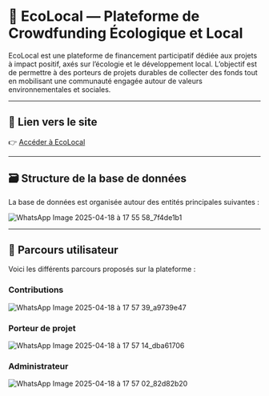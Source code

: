 

# 🌱 EcoLocal — Plateforme de Crowdfunding Écologique et Local

EcoLocal est une plateforme de financement participatif dédiée aux projets à impact positif, axés sur l’écologie et le développement local. L’objectif est de permettre à des porteurs de projets durables de collecter des fonds tout en mobilisant une communauté engagée autour de valeurs environnementales et sociales.

---

## 🔗 Lien vers le site

👉 [Accéder à EcoLocal](http://ecolocal.bizienadam.fr/)

---

## 🗃️ Structure de la base de données

La base de données est organisée autour des entités principales suivantes :

![WhatsApp Image 2025-04-18 à 17 55 58_7f4de1b1](https://github.com/user-attachments/assets/056bc407-3a98-431e-ba8c-db1ab5190e1b)


---

## 🧭 Parcours utilisateur

Voici les différents parcours proposés sur la plateforme :

### Contributions
![WhatsApp Image 2025-04-18 à 17 57 39_a9739e47](https://github.com/user-attachments/assets/693a48f1-e402-4e32-b991-94f7f325ee74)


### Porteur de projet
![WhatsApp Image 2025-04-18 à 17 57 14_dba61706](https://github.com/user-attachments/assets/8ac442cf-b0a8-4af4-80e6-36bcddb46736)


### Administrateur
![WhatsApp Image 2025-04-18 à 17 57 02_82d82b20](https://github.com/user-attachments/assets/77b8212f-cb77-48c2-9351-30986834275f)


